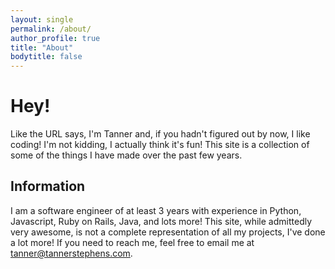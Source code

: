 ```yaml
---
layout: single
permalink: /about/
author_profile: true
title: "About"
bodytitle: false
---
```


# Hey!
Like the URL says, I'm Tanner and, if you hadn't figured out by now, I like coding! I'm not kidding, I actually think it's fun! This site is a collection of some of the things I have made over the past few years.

## Information
I am a software engineer of at least 3 years with experience in Python, Javascript, Ruby on Rails, Java, and lots more! This site, while admittedly very awesome, is not a complete representation of all my projects, I've done a lot more! If you need to reach me, feel free to email me at <a href="mailto:tanner@tannerstephens.com">tanner@tannerstephens.com</a>.
